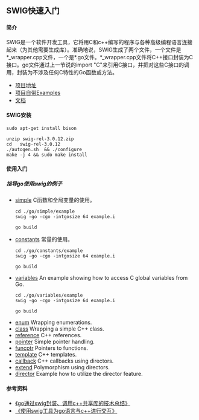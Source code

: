 ## SWIG快速入门
#### 简介
SWIG是一个软件开发工具，它将用C和c++编写的程序与各种高级编程语言连接起来（为其他需要生成库）。准确地说，SWIG生成了两个文件，一个文件是*_wrapper.cpp文件，一个是*.go文件。*_wrapper.cpp文件将C++接口封装为C接口。go文件通过上一节说的import "C"来引用C接口，并把对这些C接口的调用，封装为不涉及任何C特性的Go函数或方法。
+ [项目地址](https://github.com/swig/swig)
+ [项目自带Examples](https://github.com/swig/swig/tree/master/Examples)
+ [文档](http://www.swig.org/Doc3.0/Contents.html#Contents)

#### SWIG安装
```shell
sudo apt-get install bison 

unzip swig-rel-3.0.12.zip
cd   swig-rel-3.0.12
./autogen.sh  && ./configure
make -j 4 && sudo make install
```

#### 使用入门
##### 指导go使用swig的例子
+ [simple](./go/simple)  C函数和全局变量的使用。
    ```
    cd ./go/simple/example
    swig -go -cgo -intgosize 64 example.i   

    go build 
    ```
+ [constants](./go/constants) 常量的使用。
    ```
    cd ./go/constants/example
    swig -go -cgo -intgosize 64 example.i   

    go build 
    ```
+ [variables](./go/variables) An example showing how to access C global variables from Go.
    ```
    cd ./go/variables/example
    swig -go -cgo -intgosize 64 example.i   

    go build 
    ```
+ [enum](./go/enum) Wrapping enumerations.
+ [class](./go/class) Wrapping a simple C++ class.
+ [reference](./go/reference) C++ references.
+ [pointer](./go/pointer) Simple pointer handling.
+ [funcptr](./go/funcptr)  Pointers to functions.
+ [template](./go/template) C++ templates.
+ [callback](./go/callback) C++ callbacks using directors.
+ [extend](./go/extend) Polymorphism using directors.
+ [director](./go/director)  Example how to utilize the director feature.

#### 参考资料
+ [《go通过swig封装、调用c++共享库的技术总结》](https://www.cnblogs.com/terencezhou/p/10059156.html)
+ [《使用swig工具为go语言与c++进行交互》](https://www.cnblogs.com/dongc/p/6896850.html)
